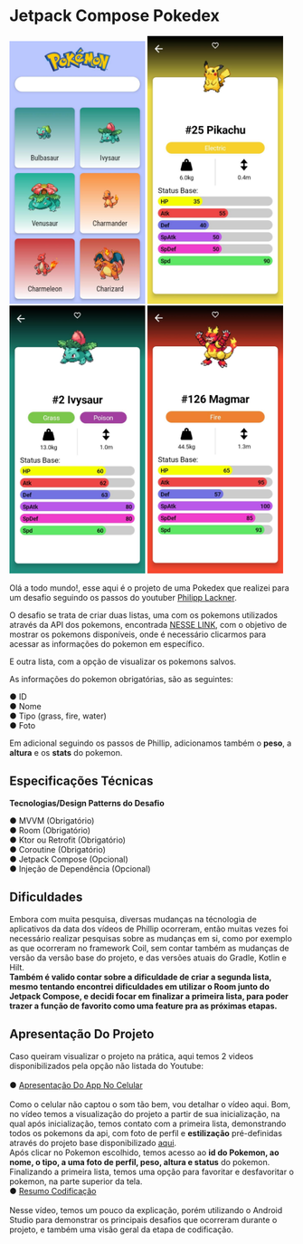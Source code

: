 # Jetpack Compose Pokedex

<img src="https://github.com/diandrade/Pokedex-Challenge/blob/cb67ea904f42e682957728ea821722d6d30ce1b1/img/WhatsApp%20Image%202022-08-22%20at%2007.45.05.jpeg" alt="JetNews" width="240"></img>
<img src="https://github.com/diandrade/Pokedex-Challenge/blob/784d3a24e31c9cf02ec833fdd67f7cb1f77ecc97/img/WhatsApp%20Image%202022-08-22%20at%2007.45.05%20(2).jpeg" alt="JetNews" width="240"></img>
<img src="https://github.com/diandrade/Pokedex-Challenge/blob/885ad43aa317ab55679afd46ac0d501964b99fee/img/WhatsApp%20Image%202022-08-22%20at%2007.45.05%20(1).jpeg" alt="JetNews" width="240"></img>
<img src="https://github.com/diandrade/Pokedex-Challenge/blob/cb67ea904f42e682957728ea821722d6d30ce1b1/img/WhatsApp%20Image%202022-08-22%20at%2007.45.06.jpeg" alt="JetNews" width="240"></img>


Olá a todo mundo!, esse aqui é o projeto de uma Pokedex que realizei para um desafio seguindo os passos do youtuber [Philipp Lackner](https://www.youtube.com/c/PhilippLackner).

O desafio se trata de criar duas listas, uma com os pokemons utilizados através da API dos pokemons, encontrada [NESSE LINK](https://pokeapi.co), com o objetivo de mostrar os pokemons disponíveis, onde é necessário clicarmos para acessar as informações do pokemon em específico.

E outra lista, com a opção de visualizar os pokemons salvos.

As informações do pokemon obrigatórias, são as seguintes:

● ID
<br/>
● Nome
<br/>
● Tipo (grass, fire, water)
<br/>
● Foto

Em adicional seguindo os passos de Phillip, adicionamos também o **peso**, a **altura** e os **stats** do pokemon.

## Especificações Técnicas

**Tecnologias/Design Patterns do Desafio**

● MVVM (Obrigatório)
<br/>
● Room (Obrigatório)
<br/>
● Ktor ou Retrofit (Obrigatório)
<br/>
● Coroutine (Obrigatório)
<br/>
● Jetpack Compose (Opcional)
<br/>
● Injeção de Dependência (Opcional) 

## Dificuldades

Embora com muita pesquisa, diversas mudanças na técnologia de aplicativos da data dos vídeos de Phillip ocorreram, então muitas vezes foi necessário realizar pesquisas sobre as mudanças em si, como por exemplo as que ocorreram no framework Coil, sem contar também as mudanças de versão da versão base do projeto, e das versões atuais do Gradle, Kotlin e Hilt.
<br/>
**Também é valido contar sobre a dificuldade de criar a segunda lista, mesmo tentando encontrei dificuldades em utilizar o Room junto do Jetpack Compose, e decidi focar em finalizar a primeira lista, para poder trazer a função de favorito como uma feature pra as próximas etapas.**

## Apresentação Do Projeto

Caso queiram visualizar o projeto na prática, aqui temos 2 videos disponibilizados pela opção não listada do Youtube:
<br/>
<br/>
● [Apresentação Do App No Celular](https://youtu.be/wcucE0zaZ-k)
<br/>
<br/>
Como o celular não captou o som tão bem, vou detalhar o vídeo aqui. Bom, no vídeo temos a visualização do projeto a partir de sua inicialização, na qual após inicialização, temos contato com a primeira lista, demonstrando todos os pokemons da api, com foto de perfil e **estilização** pré-definidas através do projeto base disponibilizado [aqui](https://github.com/philipplackner/JetpackComposePokedex).
<br/>
Após clicar no Pokemon escolhido, temos acesso ao **id do Pokemon, ao nome, o tipo, a uma foto de perfil, peso, altura e status** do pokemon.
<br/>
Finalizando a primeira lista, temos uma opção para favoritar e desfavoritar o pokemon, na parte superior da tela.
<br/>
● [Resumo Codificação]()
<br/>
<br/>
Nesse vídeo, temos um pouco da explicação, porém utilizando o Android Studio para demonstrar os principais desafios que ocorreram durante o projeto, e também uma visão geral da etapa de codificação.








